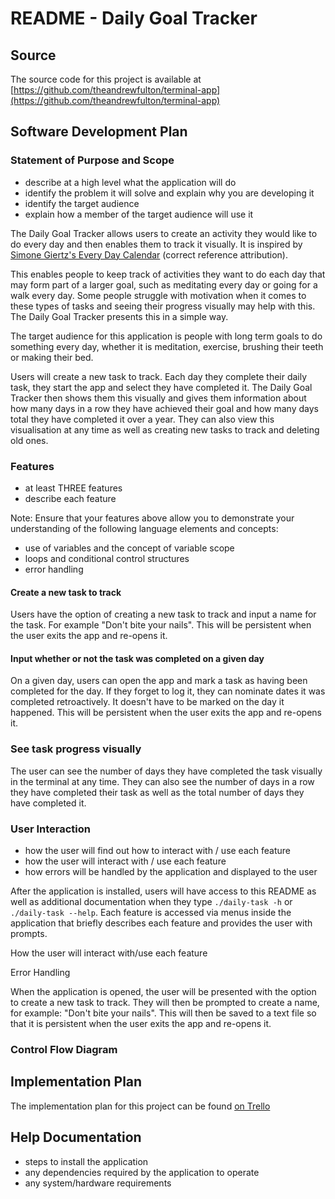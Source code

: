 # README - Daily Goal Tracker

## Source

The source code for this project is available at [https://github.com/theandrewfulton/terminal-app](https://github.com/theandrewfulton/terminal-app)

## Software Development Plan

### Statement of Purpose and Scope

- describe at a high level what the application will do
- identify the problem it will solve and explain why you are developing it
- identify the target audience
- explain how a member of the target audience will use it

The Daily Goal Tracker allows users to create an activity they would like to do every day and then enables them to track it visually. It is inspired by [Simone Giertz's Every Day Calendar](https://www.youtube.com/watch?v=-lpvy-xkSNA) (correct reference attribution).

This enables people to keep track of activities they want to do each day that may form part of a larger goal, such as meditating every day or going for a walk every day. Some people struggle with motivation when it comes to these types of tasks and seeing their progress visually may help with this. The Daily Goal Tracker presents this in a simple way.

The target audience for this application is people with long term goals to do something every day, whether it is meditation, exercise, brushing their teeth or making their bed.

Users will create a new task to track. Each day they complete their daily task, they start the app and select they have completed it. The Daily Goal Tracker then shows them this visually and gives them information about how many days in a row they have achieved their goal and how many days total they have completed it over a year. They can also view this visualisation at any time as well as creating new tasks to track and deleting old ones.

### Features

- at least THREE features
- describe each feature

Note: Ensure that your features above allow you to demonstrate your understanding of the following language elements and concepts:
- use of variables and the concept of variable scope
- loops and conditional control structures
- error handling

#### Create a new task to track

Users have the option of creating a new task to track and input a name for the task. For example "Don't bite your nails". This will be persistent when the user exits the app and re-opens it.

#### Input whether or not the task was completed on a given day

On a given day, users can open the app and mark a task as having been completed for the day. If they forget to log it, they can nominate dates it was completed retroactively. It doesn't have to be marked on the day it happened. This will be persistent when the user exits the app and re-opens it.

### See task progress visually

The user can see the number of days they have completed the task visually in the terminal at any time. They can also see the number of days in a row they have completed their task as well as the total number of days they have completed it.

### User Interaction

- how the user will find out how to interact with / use each feature
- how the user will interact with / use each feature
- how errors will be handled by the application and displayed to the user

After the application is installed, users will have access to this README as well as additional documentation when they type ```./daily-task -h``` or ```./daily-task --help```. Each feature is accessed via menus inside the application that briefly describes each feature and provides the user with prompts.

How the user will interact with/use each feature


Error Handling


When the application is opened, the user will be presented with the option to create a new task to track. They will then be prompted to create a name, for example: "Don't bite your nails". This will then be saved to a text file so that it is persistent when the user exits the app and re-opens it.



### Control Flow Diagram

## Implementation Plan

The implementation plan for this project can be found [on Trello](https://trello.com/b/HWYFRejK/terminal-app)

## Help Documentation

- steps to install the application
- any dependencies required by the application to operate
- any system/hardware requirements
